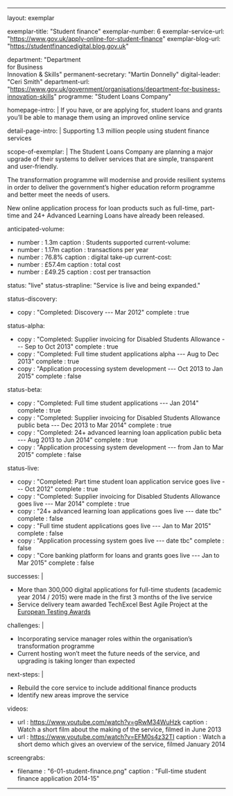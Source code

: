 ---

layout: exemplar

exemplar-title: "Student finance"
exemplar-number: 6
exemplar-service-url: "https://www.gov.uk/apply-online-for-student-finance"
exemplar-blog-url: "https://studentfinancedigital.blog.gov.uk"


department: "Department<br>for Business<br>Innovation & Skills"
permanent-secretary: "Martin Donnelly"
digital-leader: "Ceri Smith"
department-url: "https://www.gov.uk/government/organisations/department-for-business-innovation-skills"
programme: "Student Loans Company"


homepage-intro: |
  If you have, or are applying for, student loans and grants you’ll be able to manage them using an improved online service

detail-page-intro: |
  Supporting 1.3 million people using student finance services
    

scope-of-exemplar: |
  The Student Loans Company are planning a major upgrade of their systems to deliver services that are simple, transparent and user-friendly.
  
  The transformation programme will modernise and provide resilient systems in order to deliver the government’s higher education reform programme and better meet the needs of users.
  
  New online application process for loan products such as full-time, part-time and 24+ Advanced Learning Loans have already been released.


anticipated-volume:
  - number  : 1.3m
    caption : Students supported
current-volume:
  - number  : 1.17m
    caption : transactions per year
  - number  : 76.8%
    caption : digital take-up
current-cost:
  - number  : £57.4m
    caption : total cost
  - number  : £49.25
    caption : cost per transaction


status: "live"
status-strapline: "Service is live and being expanded."

status-discovery:
  - copy        : "Completed: Discovery --- Mar 2012"
    complete    : true

status-alpha:
  - copy        : "Completed: Supplier invoicing for Disabled Students Allowance --- Sep to Oct 2013"
    complete    : true
  - copy        : "Completed: Full time student applications alpha --- Aug to Dec 2013"
    complete    : true
  - copy        : "Application processing system development --- Oct 2013 to Jan 2015"
    complete    : false

status-beta:
  - copy    : "Completed: Full time student applications --- Jan 2014"
    complete  : true 
  - copy    : "Completed: Supplier invoicing for Disabled Students Allowance public beta --- Dec 2013 to Mar 2014"
    complete  : true
  - copy    : "Completed: 24+ advanced learning loan application public beta --- Aug 2013 to Jun 2014"
    complete  : true
  - copy    : "Application processing system development --- from Jan to Mar 2015"
    complete  : false

status-live:
  - copy    : "Completed: Part time student loan application service goes live --- Oct 2012"
    complete  : true
  - copy    : "Completed: Supplier invoicing for Disabled Students Allowance goes live --- Mar 2014"
    complete  : true
  - copy    : "24+ advanced learning loan applications goes live --- date tbc"
    complete  : false
  - copy    : "Full time student applications goes live --- Jan to Mar 2015"
    complete  : false
  - copy    : "Application processing system goes live --- date tbc"
    complete  : false
  - copy    : "Core banking platform for loans and grants goes live --- Jan to Mar 2015"
    complete  : false


successes: |
  - More than 300,000 digital applications for full-time students (academic year 2014 / 2015) were made in the first 3 months of the live service
  - Service delivery team awarded TechExcel Best Agile Project at the [European Testing Awards](http://www.softwaretestingawards.com/2013-awards/2013-winners/)

challenges: |
  - Incorporating service manager roles within the organisation’s transformation programme
  - Current hosting won’t meet the future needs of the service, and upgrading is taking longer than expected
  
next-steps: |
  - Rebuild the core service to include additional finance products
  - Identify new areas improve the service  

videos:
  - url   : https://www.youtube.com/watch?v=gRwM34WuHzk
    caption : Watch a short film about the making of the service, filmed in June 2013
  - url   : https://www.youtube.com/watch?v=EFM0s4z32TI
    caption : Watch a short demo which gives an overview of the service, filmed January 2014


screengrabs:
  - filename    : "6-01-student-finance.png"
    caption     : "Full-time student finance application 2014-15" 

---